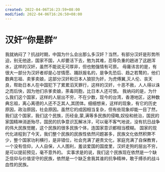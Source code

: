 ```yaml
---
created: 2022-04-06T16:23:59+08:00
modified: 2022-04-06T16:26:50+08:00
---
```


# 汉奸“你是群”

我就纳闷了？抗战时期，中国为什么会出那么多汉奸？当然，有部分汉奸是形势所迫，别无他途，国家不国，人却要活下去，勉为其难，忍辱负重的趟进了这趟浑水，这样的汉奸，虽然不能说无可厚非，但也勉强情有可原。
     毋庸讳言的是，有很大一部分为汉奸者却是心甘情愿、踊跃报名的，是争先恐后、趋之若鹜的，他们数典忘祖、卖爹卖娘，这部分汉奸和日本人狼狈为奸，为虎傅翼,灭人伦、丧天良，帮助日本人在中国犯下了累累滔天罪行，这样的汉奸，十恶不赦，人人得以诛之而后快，因为他们杀爹卖娘，荼毒同胞，比日本人还可恨。
       我纳闷的是，为什么我们这个国家，这样的人层出不穷，不在少数，现今的台湾，香港地区，这种数典忘祖，离心离德的人还不乏其人,其团体。细细想来，这样的现象，有它的历史原因，政治原因，社会原因。虽然它的成因相当复杂，但有些现象却能一目了然，我们这个国家，我们这个民族，历经金,蒙,满等多民族的侵略,奴役和统治，国民的家国精神消逝殆尽，国民的抗争意识瓦解冰泮，可以毫不客气地说，没有抗日战争的伟大民族觉醒，这个民族的很多民族个体，连国家意识都相当模糊。
        国家的现代化进程到了今天，我们整个民族的民族性依然问题甚多，民族文化依然积弊不少，整个国家功利横行，是非错位，社会充满了避责文化，家庭充满了自保教育，一个没有信仰，人人自保，人人图利，羞谈爱国的国度里，汉奸走狗的层出不穷，是可以提前预见，毫不意外的。
     实事求是的说，我们这个民族现在依然是一个缺乏信仰与价值坚守的民族，依然是一个缺乏舍我其谁的抗争精神，敢于搏杀的战斗血性的民族。
